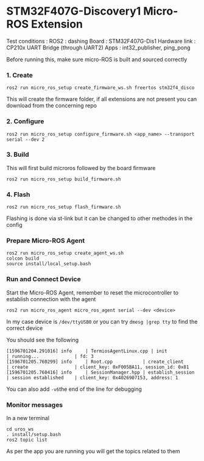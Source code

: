 # STM32F407G-Discovery1 Micro-ROS  Extension
Test conditions :
  ROS2  : dashing
  Board : STM32F407G-Dis1
  Hardware link :  CP210x UART Bridge (through UART2)
  Apps : int32_publisher, ping_pong

Before running this, make sure micro-ROS is built and sourced correctly
### 1. Create
```
ros2 run micro_ros_setup create_firmware_ws.sh freertos stm32f4_disco
```
This will create the firmware folder, if all extensions are not present you can download from the concerning repo
### 2. Configure

```
ros2 run micro_ros_setup configure_firmware.sh <app_name> --transport serial --dev 2
```
### 3. Build
This will first build microros followed by the board firmware
```
ros2 run micro_ros_setup build_firmware.sh
```

### 4. Flash
```
ros2 run micro_ros_setup flash_firmware.sh
```
Flashing is done via st-link but it can be changed to other methodes in the config

### Prepare Micro-ROS Agent
```
ros2 run micro_ros_setup create_agent_ws.sh
colcon build
source install/local_setup.bash
```
### Run and Connect Device
Start the Micro-ROS Agent, remember to reset the microcontroller to establish connection with the agent
```
ros2 run micro_ros_agent micro_ros_agent serial --dev <device>
```
In my case device is  `/dev/ttyUSB0` or you can try `dmesg |grep tty` to find the correct device

You should see the following
```
[1596701204.291016] info     | TermiosAgentLinux.cpp | init                     | running...             | fd: 3
[1596701205.760299] info     | Root.cpp           | create_client            | create                 | client_key: 0xF005BA11, session_id: 0x81
[1596701205.760416] info     | SessionManager.hpp | establish_session        | session established    | client_key: 0x4026907153, address: 1
```
You can also add `-v6`the end of the line for debugging
### Monitor messages
In a new terminal
```
cd uros_ws
. install/setup.bash
ros2 topic list
```
As per the app you are running you will get the topics related to them
